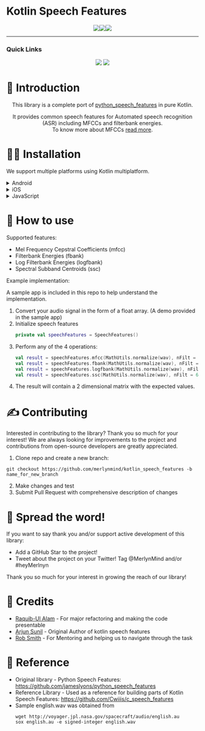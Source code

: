 <div align='center'>

<h1 align="left">
Kotlin Speech Features
</h1>


<img src="https://img.shields.io/badge/version-0.1.0-FDD835?style=for-the-badge"></img><img src="https://img.shields.io/badge/Kotlin-1.7.10-blue?style=for-the-badge&logo=kotlin"></img><img src="https://img.shields.io/badge/license-MIT-chlorine?style=for-the-badge"></img>

<!-- <img style="background-color: white;" src="https://assets.website-files.com/627028e6193b2d840a066eab/627028e6193b2d86cd066ee0_MM%20Logo.svg" loading="lazy" > -->
</center>

---

<h3 align="left">Quick Links</h3>


<a href="https://merlyn.org"><img src="https://img.shields.io/badge/home-ff7300?style=for-the-badge"></a>
<a href="https://merlyn.org"><img src="https://img.shields.io/badge/Docs-2196F3?style=for-the-badge"></a>

</div>



# 📒 Introduction
<p align="center">
This library is a complete port of <a href="https://github.com/jameslyons/python_speech_features"> python_speech_features</a> in pure Kotlin. </p>
<p align="center">
It provides common speech features for Automated speech recognition (ASR) including MFCCs and filterbank energies. 
<br>To know more about MFCCs <a href="http://www.practicalcryptography.com/miscellaneous/machine-learning/guide-mel-frequency-cepstral-coefficients-mfccs/">read more</a>.

<!-- This library is a  It can be used both in Android/java projects and iOS projects. -->
</p>


# 👨‍💻 Installation

We support multiple platforms using Kotlin multiplatform. 

<details>
<summary> Android </summary>
Add jitpack.io to your project's repositories:

```gradle
allProjects {
  repositories {
    google() 
    maven { url "https://www.jitpack.io" }
  }
}
```

Add artifact to your project:

```gradle
dependencies {
    implementation "org.merlyn.kotlinspeechfeatures:${version}"
}
```
</details>

<details>
	<summary> iOS </summary>

	- Coming soon...

</details>

<details>
	<summary> JavaScript </summary>

 	- Coming soon...

</details>

# 🙋 How to use
Supported features:

- Mel Frequency Cepstral Coefficients (mfcc)
- Filterbank Energies (fbank)
- Log Filterbank Energies (logfbank)
- Spectral Subband Centroids (ssc)

Example implementation:

A sample app is included in this repo to help understand the implementation.

1. Convert your audio signal in the form of a float array. (A demo provided in the sample app)
2. Initialize speech features
	```kotlin
	private val speechFeatures = SpeechFeatures()
	```
3. Perform any of the 4 operations:
	```kotlin
	val result = speechFeatures.mfcc(MathUtils.normalize(wav), nFilt = 64)	
	val result = speechFeatures.fbank(MathUtils.normalize(wav), nFilt = 64)
	val result = speechFeatures.logfbank(MathUtils.normalize(wav), nFilt = 64)
	val result = speechFeatures.ssc(MathUtils.normalize(wav), nFilt = 64)
	```
4. The result will contain a 2 dimensional matrix with the expected values.

# ✍️ Contributing
Interested in contributing to the library? Thank you so much for your interest!
We are always looking for improvements to the project and contributions from open-source developers are greatly appreciated.

1. Clone repo and create a new branch: 
```
git checkout https://github.com/merlynmind/kotlin_speech_features -b name_for_new_branch
```
2. Make changes and test
3. Submit Pull Request with comprehensive description of changes

# 🌟 Spread the word!
If you want to say thank you and/or support active development of this library:

- Add a GitHub Star to the project!
- Tweet about the project on your Twitter!
Tag @MerlynMind and/or #heyMerlnyn

Thank you so much for your interest in growing the reach of our library!


# 🧡 Credits
- [Raquib-Ul Alam](https://github.com/alamkanak) - For major refactoring and making the code presentable
- [Arjun Sunil](https://github.com/arjun921) - Original Author of kotlin speech features
- [Rob Smith](https://github.com/robmsmt) - For Mentoring and helping us to navigate through the task

# 📝 Reference

- Original library - Python Speech Features: https://github.com/jameslyons/python_speech_features
- Reference Library - Used as a reference for building parts of Kotlin Speech Features: https://github.com/Cwiiis/c_speech_features
- Sample english.wav was obtained from
	```
	wget http://voyager.jpl.nasa.gov/spacecraft/audio/english.au
	sox english.au -e signed-integer english.wav
	```

